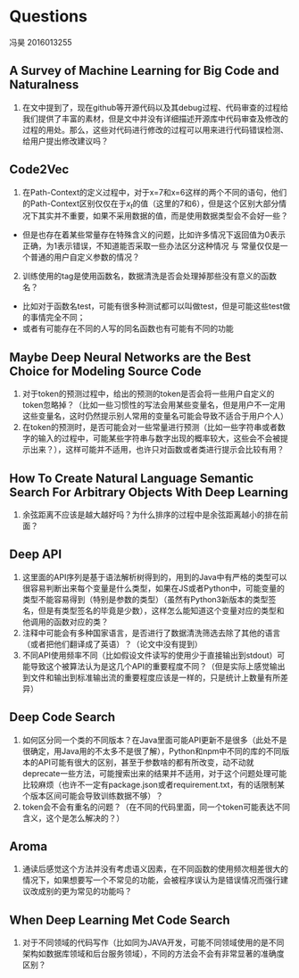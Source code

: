 # Questions

冯昊 2016013255

## A Survey of Machine Learning for Big Code and Naturalness

1. 在文中提到了，现在github等开源代码以及其debug过程、代码审查的过程给我们提供了丰富的素材，但是文中并没有详细描述开源库中代码审查及修改的过程的用处。那么，这些对代码进行修改的过程可以用来进行代码错误检测、给用户提出修改建议吗？

## Code2Vec

1. 在Path-Context的定义过程中，对于x=7和x=6这样的两个不同的语句，他们的Path-Context区别仅仅在于$x_t$的值（这里的7和6），但是这个区别大部分情况下其实并不重要，如果不采用数据的值，而是使用数据类型会不会好一些？
  - 但是也存在着某些常量存在特殊含义的问题，比如许多情况下返回值为0表示正确，为1表示错误，不知道能否采取一些办法区分这种情况 与 常量仅仅是一个普通的用户自定义参数的情况？
2. 训练使用的tag是使用函数名，数据清洗是否会处理掉那些没有意义的函数名？
  - 比如对于函数名test，可能有很多种测试都可以叫做test，但是可能这些test做的事情完全不同；
  - 或者有可能存在不同的人写的同名函数也有可能有不同的功能

## Maybe Deep Neural Networks are the Best Choice for Modeling Source Code

1. 对于token的预测过程中，给出的预测的token是否会将一些用户自定义的token忽略掉？（比如一些习惯性的写法会用某些变量名，但是用户不一定用这些变量名，这时仍然提示别人常用的变量名可能会导致不适合于用户个人）
2. 在token的预测时，是否可能会对一些常量进行预测（比如一些字符串或者数字的输入的过程中，可能某些字符串与数字出现的概率较大，这些会不会被提示出来？），这样可能并不适用，也许只对函数或者类进行提示会比较有用？

## How To Create Natural Language Semantic Search For Arbitrary Objects With Deep Learning

1. 余弦距离不应该是越大越好吗？为什么排序的过程中是余弦距离越小的排在前面？

## Deep API

1. 这里面的API序列是基于语法解析树得到的，用到的Java中有严格的类型可以很容易判断出来每个变量是什么类型，如果在JS或者Python中，可能变量的类型不能容易得到（特别是参数的类型）（虽然有Python3新版本的类型签名，但是有类型签名的毕竟是少数），这样怎么能知道这个变量对应的类型和他调用的函数对应的类？
2. 注释中可能会有多种国家语言，是否进行了数据清洗筛选去除了其他的语言（或者把他们翻译成了英语）？（论文中没有提到）
3. 不同API使用频率不同（比如假设文件读写的使用少于直接输出到stdout）可能导致这个被算法认为是这几个API的重要程度不同？（但是实际上感觉输出到文件和输出到标准输出流的重要程度应该是一样的，只是统计上数量有所差异）

## Deep Code Search

1. 如何区分同一个类的不同版本？在Java里面可能API更新不是很多（此处不是很确定，用Java用的不太多不是很了解），Python和npm中不同的库的不同版本的API可能有很大的区别，甚至于参数啥的都有所改变，动不动就deprecate一些方法，可能搜索出来的结果并不适用，对于这个问题处理可能比较麻烦（也许不一定有package.json或者requirement.txt，有的话限制某个版本区间可能会导致训练数据不够）？
2. token会不会有重名的问题？（在不同的代码里面，同一个token可能表达不同含义，这个是怎么解决的？）

## Aroma

1. 通读后感觉这个方法并没有考虑语义因素，在不同函数的使用频次相差很大的情况下，如果想要写一个不常见的功能，会被程序误认为是错误情况而强行建议改成别的更为常见的功能吗？

## When Deep Learning Met Code Search

1. 对于不同领域的代码写作（比如同为JAVA开发，可能不同领域使用的是不同架构如数据库领域和后台服务领域），不同的方法会不会有非常显著的准确度区别？